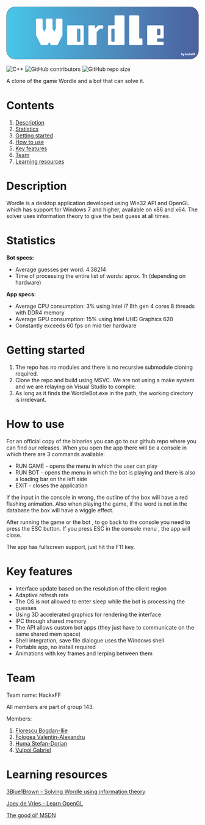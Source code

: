 ![](./Solution%20Items/ReadMe%20Resources/Banner.png)

![C++](https://badgen.net/badge/Code/C++/red?icon=github)
![GitHub contributors](https://img.shields.io/github/contributors/Bogdy555/Wordle)
![GitHub repo size](https://img.shields.io/github/repo-size/Bogdy555/Wordle)


A clone of the game Wordle and a bot that can solve it.

# Contents

1. [Description](#description)
2. [Statistics](#statistics)
3. [Getting started](#gettingstarted)
4. [How to use](#howtouse)
5. [Key features](#keyfeatures)
6. [Team](#team)
7. [Learning resources](#learningresources)

# Description <a name="description"></a>
Wordle is a desktop application developed using Win32 API and OpenGL which has support for Windows 7 and higher, available on x86 and x64. The solver uses information theory to give the best guess at all times.

# Statistics <a name="statistics"></a>

__Bot specs:__

* Average guesses per word: 4.38214
* Time of processing the entire list of words: aprox. 1h (depending on hardware)

__App specs:__

* Average CPU consumption: 3% using Intel i7 8th gen 4 cores 8 threads with DDR4 memory
* Average GPU consumption: 15% using Intel UHD Graphics 620
* Constantly exceeds 60 fps on mid tier hardware



# Getting started <a name="gettingstarted"></a>
1. The repo has no modules and there is no recursive submodule cloning required.
1. Clone the repo and build using MSVC. We are not using a make system and we are relaying on Visual Studio to compile.
1. As long as it finds the WordleBot.exe in the path, the working directory is irrelevant.

# How to use <a name="howtouse"></a>
For an official copy of the binaries you can go to our github repo where you can find our releases.
When you open the app there will be a console in which there are 3 commands available:

* RUN GAME - opens the menu in which the user can play
* RUN BOT  - opens the menu in which the bot is playing and there is also a loading bar on the left side
* EXIT - closes the application

If the input in the console in wrong, the outline of the box will have a red flashing animation. Also when playing the game, if the word is not in the database the box will have a wiggle effect.

After running the game or the bot , to go back to the console you need to press the ESC button. If you press ESC in the console menu , the app will close.

The app has fullscreen support, just hit the F11 key.



# Key features <a name="keyfeatures"></a>
* Interface update based on the resolution of the client region
* Adaptive refresh rate
* The OS is not allowed to enter sleep while the bot is processing the guesses
* Using 3D accelerated graphics for rendering the interface
* IPC through shared memory
* The API allows custom bot apps (they just have to communicate on the same shared mem space)
* Shell integration, save file dialogue uses the Windows shell
* Portable app, no install required
* Animations with key frames and lerping between them

# Team <a name="team"></a>

Team name: HackxFF

All members are part of group 143.

Members: 

1. [Florescu Bogdan-Ilie](https://github.com/Bogdy555) 
2. [Fologea Valentin-Alexandru](https://github.com/Mex777)
3. [Huma Stefan-Dorian](https://github.com/Steven23X)
4. [Vulpoi Gabriel](https://github.com/GVulpoi)

# Learning resources<a name="learningresources"></a>

[3Blue1Brown - Solving Wordle using information theory](https://www.youtube.com/watch?v=v68zYyaEmEA)

[Joey de Vries - Learn OpenGL](https://learnopengl.com/)

[The good ol' MSDN](https://learn.microsoft.com/en-us/windows/win32/apiindex/windows-api-list)
